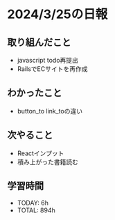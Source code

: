 # 2024/3/25の日報

## 取り組んだこと
- javascript todo再提出
- RailsでECサイトを再作成


## わかったこと
- button_to link_toの違い

## 次やること
- Reactインプット
- 積み上がった書籍読む

## 学習時間
- TODAY: 6h
- TOTAL: 894h
